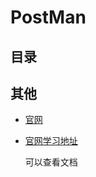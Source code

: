 # PostMan 
## 目录

## 其他
- [官网](https://www.getpostman.com/)

- [官网学习地址](https://learning.getpostman.com/)

    可以查看文档